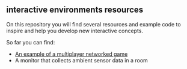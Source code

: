## interactive environments resources

On this repository you will find several resources and example code to inspire and help you develop new interactive concepts.


So far you can find:
- [An example of a multiplayer networked game](https://idstudiolab.github.io/interactive-environments/MQTT-demo-projects/tapGame/)
- A monitor that collects ambient sensor data in a room

